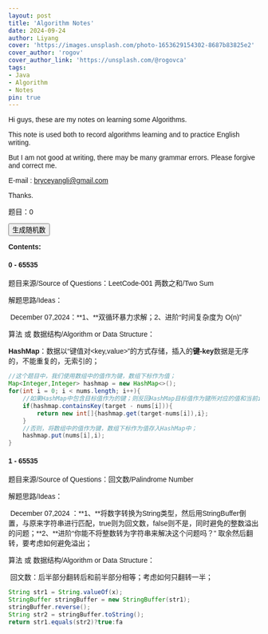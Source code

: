 ```yaml
---
layout: post
title: 'Algorithm Notes'
date: 2024-09-24
author: Liyang
cover: 'https://images.unsplash.com/photo-1653629154302-8687b83825e2'
cover_author: 'rogov'
cover_author_link: 'https://unsplash.com/@rogovca'
tags: 
- Java 
- Algorithm
- Notes 
pin: true
---
```


Hi guys, these are my notes on learning some Algorithms.

This note is used  both to record algorithms learning and to practice English writing.

But I am not good at writing, there may be many grammar errors. Please forgive and correct me.

E-mail : bryceyangli@gmail.com

Thanks.

<!DOCTYPE html>
<html lang="zh">
    <head>
        <meta charset="UTF-8">
        <meta name = "viewport" content = "width = device-width,initial-scale =1.0">
        <title>今日算法题目抽取</title>
        <style>
            body { font-family:Arial, sans-serif;}
        </style>
    </head>
    <body>
            <div>
                <p>题目：<span id = "randomNumber">0</span></p>
                <input type="button" id ="generate" value="生成随机数"
            </div>
            <script>
                document.getElementById('generate').onclick=function(){
                    var randomNumber = Math.floor(Math.random()*65535);
                    document.getElementById('randomNumber').innerText = randomNumber;
                }
            </script>
	</body>
</html>

**Contents:**



#### 0 - 65535

题目来源/Source of Questions：LeetCode-001 两数之和/Two Sum

解题思路/Ideas：

​	December 07,2024：**1、**双循环暴力求解；2、进阶“时间复杂度为 O(n)”

算法 或 数据结构/Algorithm or Data Structure：

​	**HashMap**：数据以“键值对<key,value>”的方式存储，插入的**键-key**数据是无序的，不能重复的，无索引的；

```java
//这个题目中，我们使用数组中的值作为键，数组下标作为值；
Map<Integer,Integer> hashmap = new HashMap<>();
for(int i = 0; i < nums.length; i++){
    //如果HashMap中包含目标值作为的键；则反回HashMap目标值作为键所对应的值和当前i作为结果
	if(hashmap.containsKey(target - nums[i])){
		return new int[]{hashmap.get(target-nums[i]),i};
    }
    //否则，将数组中的值作为键，数组下标作为值存入HashMap中；
    hashmap.put(nums[i],i);
}
```

#### 1 - 65535

题目来源/Source of Questions：回文数/Palindrome Number

解题思路/Ideas：

​	December 07,2024 ：**1、**将数字转换为String类型，然后用StringBuffer倒置，与原来字符串进行匹配，true则为回文数，false则不是，同时避免的整数溢出的问题；**2、**进阶“你能不将整数转为字符串来解决这个问题吗？” 取余然后翻转，要考虑如何避免溢出；

算法 或 数据结构/Algorithm or Data Structure：

​	回文数：后半部分翻转后和前半部分相等；考虑如何只翻转一半；

```java
String str1 = String.valueOf(x);
StringBuffer stringBuffer = new StringBuffer(str1);
stringBuffer.reverse();
String str2 = stringBuffer.toString();
return str1.equals(str2)?true:fa
```



​	

​	

